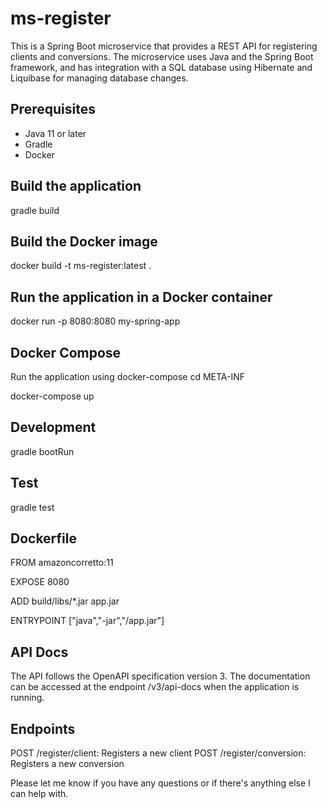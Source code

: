 # ms-register

This is a Spring Boot microservice that provides a REST API for registering clients and conversions. The microservice uses Java and the Spring Boot framework, and has integration with a SQL database using Hibernate and Liquibase for managing database changes.

## Prerequisites
- Java 11 or later
- Gradle
- Docker

## Build the application
gradle build

## Build the Docker image

docker build -t ms-register:latest .

## Run the application in a Docker container

docker run -p 8080:8080 my-spring-app

## Docker Compose

Run the application using docker-compose
cd META-INF

docker-compose up

## Development

gradle bootRun

## Test

gradle test

## Dockerfile

FROM amazoncorretto:11

EXPOSE 8080

ADD build/libs/*.jar app.jar

ENTRYPOINT ["java","-jar","/app.jar"]

## API Docs

The API follows the OpenAPI specification version 3. The documentation can be accessed at the endpoint /v3/api-docs when the application is running.


## Endpoints

POST /register/client: Registers a new client
POST /register/conversion: Registers a new conversion


Please let me know if you have any questions or if there's anything else I can help with.

